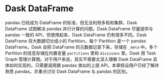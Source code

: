 # Dask DataFrame

pandas 已经成为 DataFrame 的标准，但无法利用多核和集群，Dask DataFrame 试图解决 pandas 并行计算的问题。Dask DataFrame 尽量提供与 pandas 一致的 API，但使用起来，Dask DataFrame 仍有很多不同。Dask DataFrame 将大数据切分成小的 Partition，每个 Partition 是一个 pandas DataFrame。Dask 会把 DataFrame 的元数据记录下来，存储在 `_meta` 中。多个 Partition 的信息存储在内置变量 `partitions` 里和 `divisions` 里。Dask 用 Task Graph 管理计算图。对于用户来说，其实不需要太深入理解 Dask DataFrame 具体如何实现的，只需要调用跟 pandas 类似的上层 API。本章假设用户已经了解并熟悉 pandas，并重点讨论 Dask DataFrame 与 pandas 的区别。

```{tableofcontents}
```
